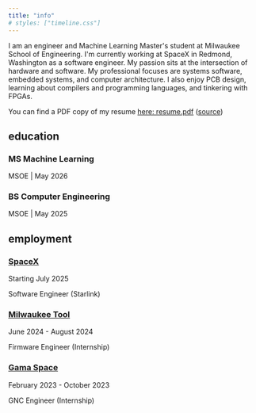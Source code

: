 ```yaml
---
title: "info"
# styles: ["timeline.css"]
---
```


I am an engineer and Machine Learning Master's student at Milwaukee School of Engineering.
I'm currently working at SpaceX in Redmond, Washington as a software engineer. 
My passion sits at the intersection of hardware and software. 
My professional focuses are systems software, embedded systems, and computer architecture. 
I also enjoy PCB design, learning about compilers and programming languages, and tinkering with FPGAs. 

You can find a PDF copy of my resume [here: resume.pdf](./resume/resume.pdf) ([source](./resume/resume.tex))

## education
<div class="timeline">
  <div class="entry">
    <div class="circle"></div>
    <div class="content">
      <h3>MS Machine Learning</h3>
      <p class="date">MSOE | May 2026</p>
    </div>
  </div>
  <div class="entry">
    <div class="circle"></div>
    <div class="content">
      <h3>BS Computer Engineering</h3>
      <p class="date">MSOE | May 2025</p>
    </div>
  </div>
</div>


## employment

<div class="timeline">
  <div class="entry">
    <div class="circle"></div>
    <div class="content">
      <h3><a href="https://www.spacex.com/">SpaceX</a></h3>
      <p class="date">Starting July 2025</p>
      <p class="position">Software Engineer (Starlink)</p>
    </div>
  </div>
  <div class="entry">
    <div class="circle"></div>
    <div class="content">
      <h3><a href="https://www.milwaukeetool.com/">Milwaukee Tool</a></h3>
      <p class="date">June 2024 - August 2024</p>
      <p class="position">Firmware Engineer (Internship)</p>
    </div>
  </div>
  <div class="entry">
    <div class="circle"></div>
    <div class="content">
      <h3><a href="https://www.gamaspace.com/">Gama Space</a></h3>
      <p class="date">February 2023 - October 2023</p>
      <p class="position">GNC Engineer (Internship)</p>
    </div>
  </div>
</div>

